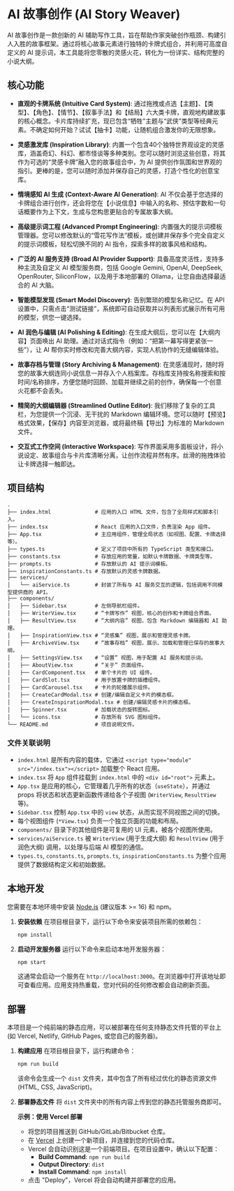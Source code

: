 # AI 故事创作 (AI Story Weaver)

AI 故事创作是一款创新的 AI 辅助写作工具，旨在帮助作家突破创作瓶颈、构建引人入胜的故事框架。通过将核心故事元素进行独特的卡牌式组合，并利用可高度自定义的 AI 提示词，本工具能将您零散的灵感火花，转化为一份详实、结构完整的小说大纲。

## 核心功能

-   **直观的卡牌系统 (Intuitive Card System)**:
    通过拖拽或点选【主题】、【类型】、【角色】、【情节】、【叙事手法】和【结局】六大类卡牌，直观地构建故事的核心概念。卡片库持续扩充，现已包含“牺牲”主题与“武侠”类型等经典元素。不确定如何开始？试试【抽卡】功能，让随机组合激发你的无限想象。

-   **灵感激发库 (Inspiration Library)**:
    内置一个包含40个独特世界观设定的灵感库，涵盖奇幻、科幻、都市怪谈等多种类别。您可以随时浏览这些创意，将其作为可选的“灵感卡牌”融入您的故事组合中，为 AI 提供创作氛围和世界观的指引。更棒的是，您可以随时添加并保存自己的灵感，打造个性化的创意宝库。

-   **情境感知 AI 生成 (Context-Aware AI Generation)**:
    AI 不仅会基于您选择的卡牌组合进行创作，还会将您在【小说信息】中输入的名称、预估字数和一句话概要作为上下文，生成与您构思更贴合的专属故事大纲。

-   **高级提示词工程 (Advanced Prompt Engineering)**:
    内置强大的提示词模板管理器。您可以修改默认的“雪花写作法”模板，或创建并保存多个完全自定义的提示词模板，轻松切换不同的 AI 指令，探索多样的故事风格和结构。

-   **广泛的 AI 服务支持 (Broad AI Provider Support)**:
    具备高度灵活性，支持多种主流及自定义 AI 模型服务商，包括 Google Gemini, OpenAI, DeepSeek, OpenRouter, SiliconFlow，以及用于本地部署的 Ollama，让您自由选择最适合的 AI 大脑。

-   **智能模型发现 (Smart Model Discovery)**:
    告别繁琐的模型名称记忆。在 API 设置中，只需点击“测试链接”，系统即可自动获取并以列表形式展示所有可用的模型，供您一键选择。

-   **AI 润色与编辑 (AI Polishing & Editing)**:
    在生成大纲后，您可以在【大纲内容】页面唤出 AI 助理。通过对话式指令（例如：“把第一幕写得更紧张一些”），让 AI 帮你实时修改和完善大纲内容，实现人机协作的无缝编辑体验。

-   **故事存档与管理 (Story Archiving & Management)**:
    在灵感涌现时，随时将您的故事大纲连同小说信息一并存入个人档案库。存档库支持按名称搜索和按时间/名称排序，方便您随时回顾、加载并继续之前的创作，确保每一个创意火花都不会丢失。

-   **精简的大纲编辑器 (Streamlined Outline Editor)**:
    我们移除了复杂的工具栏，为您提供一个沉浸、无干扰的 Markdown 编辑环境。您可以随时【预览】格式效果，【保存】内容至浏览器，或将最终稿【导出】为标准的 Markdown 文件。

-   **交互式工作空间 (Interactive Workspace)**:
    写作界面采用多面板设计，将小说设定、故事组合与卡片库清晰分离，让创作流程井然有序。丝滑的拖拽体验让卡牌选择一触即达。

## 项目结构

```
.
├── index.html              # 应用的入口 HTML 文件，包含了全局样式和脚本引入。
├── index.tsx               # React 应用的入口文件，负责渲染 App 组件。
├── App.tsx                 # 主应用组件，管理全局状态（如视图、配置、卡牌选择等）。
├── types.ts                # 定义了项目中所有的 TypeScript 类型和接口。
├── constants.tsx           # 存放应用的常量，如默认卡牌数据、卡牌类型等。
├── prompts.ts              # 存放默认的 AI 提示词模板。
├── inspirationConstants.ts # 存放默认的灵感卡牌数据。
├── services/
│   └── aiService.ts        # 封装了所有与 AI 服务交互的逻辑，包括调用不同模型提供商的 API。
├── components/
│   ├── Sidebar.tsx         # 左侧导航栏组件。
│   ├── WriterView.tsx      # “卡牌写作” 视图，核心的创作和卡牌组合界面。
│   ├── ResultView.tsx      # “大纲内容” 视图，包含 Markdown 编辑器和 AI 助理。
│   ├── InspirationView.tsx # “灵感集” 视图，展示和管理灵感卡牌。
│   ├── ArchiveView.tsx     # “故事存档” 视图，展示、加载和管理已保存的故事大纲。
│   ├── SettingsView.tsx    # “设置” 视图，用于配置 AI 服务和提示词。
│   ├── AboutView.tsx       # “关于” 页面组件。
│   ├── CardComponent.tsx   # 单个卡片的 UI 组件。
│   ├── CardSlot.tsx        # 用于放置卡牌的插槽组件。
│   ├── CardCarousel.tsx    # 卡片的轮播展示组件。
│   ├── CreateCardModal.tsx # 创建/编辑自定义卡片的模态框。
│   ├── CreateInspirationModal.tsx # 创建/编辑灵感卡片的模态框。
│   ├── Spinner.tsx         # 加载状态的旋转图标。
│   └── icons.tsx           # 存放所有 SVG 图标组件。
└── README.md               # 项目说明文件。
```

### 文件关联说明

-   `index.html` 是所有内容的载体，它通过 `<script type="module" src="/index.tsx"></script>` 加载整个 React 应用。
-   `index.tsx` 将 `App` 组件挂载到 `index.html` 中的 `<div id="root">` 元素上。
-   `App.tsx` 是应用的核心，它管理着几乎所有的状态（`useState`），并通过 props 将状态和状态更新函数传递给各个子视图 (`WriterView`, `ResultView` 等)。
-   `Sidebar.tsx` 控制 `App.tsx` 中的 `view` 状态，从而实现不同视图之间的切换。
-   每个视图组件 (`*View.tsx`) 负责一个独立页面的功能和布局。
-   `components/` 目录下的其他组件是可复用的 UI 元素，被各个视图所使用。
-   `services/aiService.ts` 被 `WriterView` (用于生成大纲) 和 `ResultView` (用于润色大纲) 调用，以处理与后端 AI 模型的通信。
-   `types.ts`, `constants.ts`, `prompts.ts`, `inspirationConstants.ts` 为整个应用提供了数据结构定义和初始数据。

## 本地开发

您需要在本地环境中安装 [Node.js](https://nodejs.org/) (建议版本 >= 16) 和 npm。

1.  **安装依赖**
    在项目根目录下，运行以下命令来安装项目所需的依赖包：
    ```bash
    npm install
    ```

2.  **启动开发服务器**
    运行以下命令来启动本地开发服务器：
    ```bash
    npm start
    ```
    这通常会启动一个服务在 `http://localhost:3000`。在浏览器中打开该地址即可查看应用。应用支持热重载，您对代码的任何修改都会自动刷新页面。

## 部署

本项目是一个纯前端的静态应用，可以被部署在任何支持静态文件托管的平台上 (如 Vercel, Netlify, GitHub Pages, 或您自己的服务器)。

1.  **构建应用**
    在项目根目录下，运行构建命令：
    ```bash
    npm run build
    ```
    该命令会生成一个 `dist` 文件夹，其中包含了所有经过优化的静态资源文件 (HTML, CSS, JavaScript)。

2.  **部署静态文件**
    将 `dist` 文件夹中的所有内容上传到您的静态托管服务商即可。

    **示例：使用 Vercel 部署**
    -   将您的项目推送到 GitHub/GitLab/Bitbucket 仓库。
    -   在 [Vercel](https://vercel.com/) 上创建一个新项目，并连接到您的代码仓库。
    -   Vercel 会自动识别这是一个前端项目。在项目设置中，确认以下配置：
        -   **Build Command**: `npm run build`
        -   **Output Directory**: `dist`
        -   **Install Command**: `npm install`
    -   点击 "Deploy"，Vercel 将会自动构建并部署您的应用。
